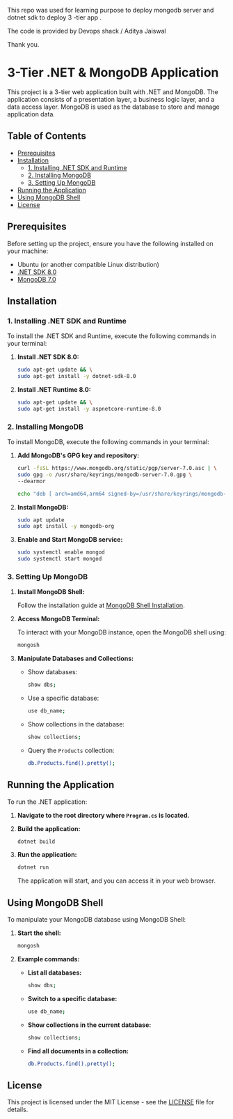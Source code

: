 This repo was used for learning purpose to deploy mongodb server and dotnet sdk to deploy 3 -tier app . 

The code is provided by Devops shack / Aditya Jaiswal 

Thank you. 



# 3-Tier .NET & MongoDB Application

This project is a 3-tier web application built with .NET and MongoDB. The application consists of a presentation layer, a business logic layer, and a data access layer. MongoDB is used as the database to store and manage application data.

## Table of Contents

- [Prerequisites](#prerequisites)
- [Installation](#installation)
  - [1. Installing .NET SDK and Runtime](#1-installing-net-sdk-and-runtime)
  - [2. Installing MongoDB](#2-installing-mongodb)
  - [3. Setting Up MongoDB](#3-setting-up-mongodb)
- [Running the Application](#running-the-application)
- [Using MongoDB Shell](#using-mongodb-shell)
- [License](#license)

## Prerequisites

Before setting up the project, ensure you have the following installed on your machine:

- Ubuntu (or another compatible Linux distribution)
- [.NET SDK 8.0](https://dotnet.microsoft.com/download/dotnet/8.0) 
- [MongoDB 7.0](https://www.mongodb.com/try/download/community) 

## Installation

### 1. Installing .NET SDK and Runtime

To install the .NET SDK and Runtime, execute the following commands in your terminal:

1. **Install .NET SDK 8.0:**

   ```bash
   sudo apt-get update && \
   sudo apt-get install -y dotnet-sdk-8.0
   ```

2. **Install .NET Runtime 8.0:**

   ```bash
   sudo apt-get update && \
   sudo apt-get install -y aspnetcore-runtime-8.0
   ```

### 2. Installing MongoDB

To install MongoDB, execute the following commands in your terminal:

1. **Add MongoDB's GPG key and repository:**

   ```bash
   curl -fsSL https://www.mongodb.org/static/pgp/server-7.0.asc | \
   sudo gpg -o /usr/share/keyrings/mongodb-server-7.0.gpg \
   --dearmor
   ```

   ```bash
   echo "deb [ arch=amd64,arm64 signed-by=/usr/share/keyrings/mongodb-server-7.0.gpg ] https://repo.mongodb.org/apt/ubuntu jammy/mongodb-org/7.0 multiverse" | sudo tee /etc/apt/sources.list.d/mongodb-org-7.0.list
   ```

2. **Install MongoDB:**

   ```bash
   sudo apt update
   sudo apt install -y mongodb-org
   ```

3. **Enable and Start MongoDB service:**

   ```bash
   sudo systemctl enable mongod
   sudo systemctl start mongod
   ```

### 3. Setting Up MongoDB

1. **Install MongoDB Shell:**

   Follow the installation guide at [MongoDB Shell Installation](https://www.mongodb.com/docs/mongodb-shell/install/).

2. **Access MongoDB Terminal:**

   To interact with your MongoDB instance, open the MongoDB shell using:

   ```bash
   mongosh
   ```

3. **Manipulate Databases and Collections:**

   - Show databases:

     ```bash
     show dbs;
     ```

   - Use a specific database:

     ```bash
     use db_name;
     ```

   - Show collections in the database:

     ```bash
     show collections;
     ```

   - Query the `Products` collection:

     ```bash
     db.Products.find().pretty();
     ```

## Running the Application

To run the .NET application:

1. **Navigate to the root directory where `Program.cs` is located.**

2. **Build the application:**

   ```bash
   dotnet build
   ```

3. **Run the application:**

   ```bash
   dotnet run
   ```

   The application will start, and you can access it in your web browser.

## Using MongoDB Shell

To manipulate your MongoDB database using MongoDB Shell:

1. **Start the shell:**

   ```bash
   mongosh
   ```

2. **Example commands:**

   - **List all databases:**

     ```bash
     show dbs;
     ```

   - **Switch to a specific database:**

     ```bash
     use db_name;
     ```

   - **Show collections in the current database:**

     ```bash
     show collections;
     ```

   - **Find all documents in a collection:**

     ```bash
     db.Products.find().pretty();
     ```

## License

This project is licensed under the MIT License - see the [LICENSE](LICENSE) file for details.

